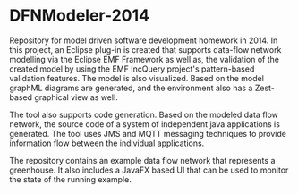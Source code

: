 DFNModeler-2014
===============

Repository for model driven software development homework in 2014. In this project, an Eclipse plug-in is created that supports data-flow network modelling via the Eclipse EMF Framework as well as, the validation of the created model by using the EMF IncQuery project's pattern-based validation features.
The model is also visualized. Based on the model graphML diagrams are generated, and the environment also has a Zest-based graphical view as well. 

The tool also supports code generation. Based on the modeled data flow network, the source code of a system of independent java applications is generated. The tool uses JMS and MQTT messaging techniques to provide information flow between the individual applications. 

The repository contains an example data flow network that represents a greenhouse. It also includes a JavaFX based UI that can be used to monitor the state of the running example.

